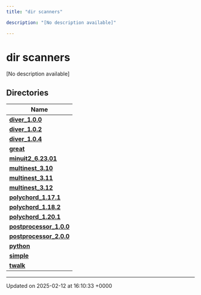 ```yaml
---
title: "dir scanners"

description: "[No description available]"

---
```


# dir scanners

[No description available]

## Directories

| Name           |
| -------------- |
| **[diver_1.0.0](/documentation/code/files/dir_9bd3aed32ec8bd367861725b20010384/#dir-diver-1-0-0)**  |
| **[diver_1.0.2](/documentation/code/files/dir_fe5cdeed6f25b5e8a069027a5edb5ecb/#dir-diver-1-0-2)**  |
| **[diver_1.0.4](/documentation/code/files/dir_cd56b820a3fd9ed55409611c7168824f/#dir-diver-1-0-4)**  |
| **[great](/documentation/code/files/dir_c2376b1b28bb353769fcfd26f3d1eeb1/#dir-great)**  |
| **[minuit2_6.23.01](/documentation/code/files/dir_7fcfb5b82aa150d39c838e6a12859a9d/#dir-minuit2-6-23-01)**  |
| **[multinest_3.10](/documentation/code/files/dir_5586646e495602c2f03a5336e5e192fd/#dir-multinest-3-10)**  |
| **[multinest_3.11](/documentation/code/files/dir_306d653ce190cf44278777a89d3651fa/#dir-multinest-3-11)**  |
| **[multinest_3.12](/documentation/code/files/dir_d1a87f2713a707d542cb350d4cb65323/#dir-multinest-3-12)**  |
| **[polychord_1.17.1](/documentation/code/files/dir_6b1e346d6123626e373511de3785bcc9/#dir-polychord-1-17-1)**  |
| **[polychord_1.18.2](/documentation/code/files/dir_3de1cbd221e731b2497e5ee3aeeea5ef/#dir-polychord-1-18-2)**  |
| **[polychord_1.20.1](/documentation/code/files/dir_b430640f4f39d6c7b33f69d5e30d7712/#dir-polychord-1-20-1)**  |
| **[postprocessor_1.0.0](/documentation/code/files/dir_7b69e7ad4fec2b09bd32d36e3f57d933/#dir-postprocessor-1-0-0)**  |
| **[postprocessor_2.0.0](/documentation/code/files/dir_956502f093d814aec56dee1681ec96bb/#dir-postprocessor-2-0-0)**  |
| **[python](/documentation/code/files/dir_84793138ed52c70fb4604542838f6727/#dir-python)**  |
| **[simple](/documentation/code/files/dir_2fc5b0cddd582275265e6d78b79ba9e2/#dir-simple)**  |
| **[twalk](/documentation/code/files/dir_97255124848cb6f74544e390937dcdd5/#dir-twalk)**  |






-------------------------------

Updated on 2025-02-12 at 16:10:33 +0000
